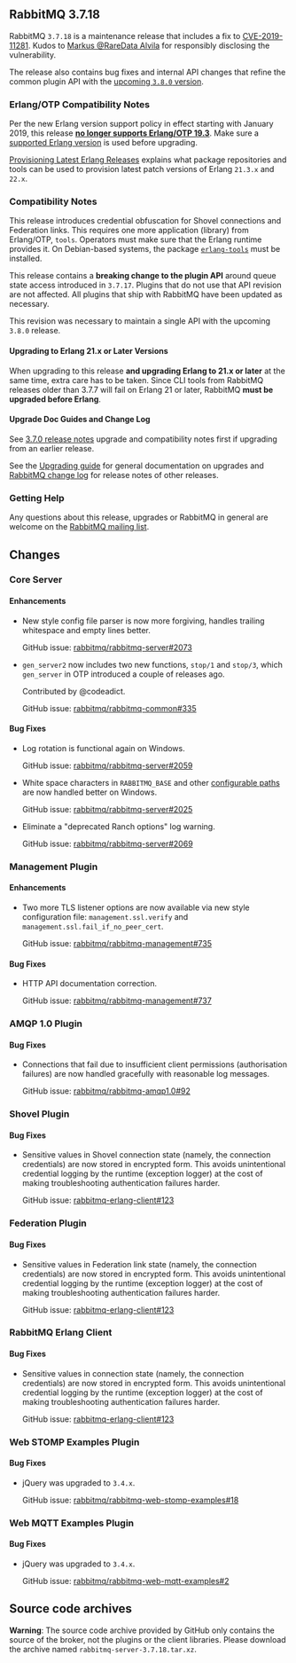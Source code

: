 ## RabbitMQ 3.7.18

RabbitMQ `3.7.18` is a maintenance release that includes a fix to [CVE-2019-11281](https://pivotal.io/security/cve-2019-11281).
Kudos to [Markus @RareData Alvila](https://twitter.com/RareData) for responsibly disclosing the vulnerability.

The release also contains bug fixes and internal
API changes that refine the common plugin API with the [upcoming `3.8.0` version](https://github.com/rabbitmq/rabbitmq-server/releases/).

### Erlang/OTP Compatibility Notes

Per the new Erlang version support policy in effect starting with January 2019,
this release [**no longer supports Erlang/OTP 19.3**](https://groups.google.com/d/msg/rabbitmq-users/G4UJ9zbIYHs/qCeyjkjyCQAJ).
Make sure a [supported Erlang version](https://www.rabbitmq.com/which-erlang.html) is used before upgrading.

[Provisioning Latest Erlang Releases](https://www.rabbitmq.com/which-erlang.html#erlang-repositories) explains
what package repositories and tools can be used to provision latest patch versions of Erlang `21.3.x` and `22.x`.

### Compatibility Notes

This release introduces credential obfuscation for Shovel connections and Federation links. This requires
one more application (library) from Erlang/OTP, `tools`. Operators must make sure that the Erlang runtime
provides it. On Debian-based systems, the package [`erlang-tools`](https://packages.ubuntu.com/bionic/erlang-tools) must be installed.

This release contains a **breaking change to the plugin API** around queue state access introduced in `3.7.17`.
Plugins that do not use that API revision are not affected. All plugins that ship with RabbitMQ have been updated
as necessary.

This revision was necessary to maintain a single API with the upcoming `3.8.0` release.

#### Upgrading to Erlang 21.x or Later Versions

When upgrading to this release **and upgrading Erlang to 21.x or later** at the same time, extra care has to be taken.
Since CLI tools from RabbitMQ releases older than 3.7.7 will fail on Erlang 21 or later,
RabbitMQ **must be upgraded before Erlang**.

#### Upgrade Doc Guides and Change Log

See [3.7.0 release notes](https://github.com/rabbitmq/rabbitmq-server/releases/tag/v3.7.0) upgrade
and compatibility notes first if upgrading from an earlier release.

See the [Upgrading guide](https://www.rabbitmq.com/upgrade.html) for general documentation on upgrades
and [RabbitMQ change log](https://www.rabbitmq.com/changelog.html) for release notes of other releases.

### Getting Help

Any questions about this release, upgrades or RabbitMQ in general are welcome on the
[RabbitMQ mailing list](https://groups.google.com/forum/#!forum/rabbitmq-users).


## Changes

### Core Server

#### Enhancements

 * New style config file parser is now more forgiving, handles trailing whitespace and empty lines
   better.

   GitHub issue: [rabbitmq/rabbitmq-server#2073](https://github.com/rabbitmq/rabbitmq-server/pull/2073)

 * `gen_server2` now includes two new functions, `stop/1` and `stop/3`, which `gen_server` in OTP
   introduced a couple of releases ago.

   Contributed by @codeadict.

   GitHub issue: [rabbitmq/rabbitmq-common#335](https://github.com/rabbitmq/rabbitmq-common/pull/335)

#### Bug Fixes

 * Log rotation is functional again on Windows.

   GitHub issue: [rabbitmq/rabbitmq-server#2059](https://github.com/rabbitmq/rabbitmq-server/issues/2059)

 * White space characters in `RABBITMQ_BASE` and other [configurable paths](https://www.rabbitmq.com/configure.html#customise-environment) are now handled better on Windows.

   GitHub issue: [rabbitmq/rabbitmq-server#2025](https://github.com/rabbitmq/rabbitmq-server/issues/2025)

 * Eliminate a "deprecated Ranch options" log warning.

   GitHub issue: [rabbitmq/rabbitmq-server#2069](https://github.com/rabbitmq/rabbitmq-server/issues/2069)


### Management Plugin

#### Enhancements

 * Two more TLS listener options are now available via new style configuration file:
   `management.ssl.verify` and `management.ssl.fail_if_no_peer_cert`.

   GitHub issue: [rabbitmq/rabbitmq-management#735](https://github.com/rabbitmq/rabbitmq-management/issues/735)

#### Bug Fixes

 * HTTP API documentation correction.

   GitHub issue: [rabbitmq/rabbitmq-management#737](https://github.com/rabbitmq/rabbitmq-management/issues/737)


### AMQP 1.0 Plugin

#### Bug Fixes

 * Connections that fail due to insufficient client permissions (authorisation failures) are now handled
   gracefully with reasonable log messages.

   GitHub issue: [rabbitmq/rabbitmq-amqp1.0#92](https://github.com/rabbitmq/rabbitmq-amqp1.0/pull/92)


### Shovel Plugin

#### Bug Fixes

 * Sensitive values in Shovel connection state (namely, the connection credentials) are now stored in
   encrypted form. This avoids unintentional credential logging by the runtime (exception logger)
   at the cost of making troubleshooting authentication failures harder.

   GitHub issue: [rabbitmq-erlang-client#123](https://github.com/rabbitmq/rabbitmq-erlang-client/issues/123)


### Federation Plugin

#### Bug Fixes

 * Sensitive values in Federation link state (namely, the connection credentials) are now stored in
   encrypted form. This avoids unintentional credential logging by the runtime (exception logger)
   at the cost of making troubleshooting authentication failures harder.

   GitHub issue: [rabbitmq-erlang-client#123](https://github.com/rabbitmq/rabbitmq-erlang-client/issues/123)


### RabbitMQ Erlang Client

#### Bug Fixes

 * Sensitive values in connection state (namely, the connection credentials) are now stored in
   encrypted form. This avoids unintentional credential logging by the runtime (exception logger)
   at the cost of making troubleshooting authentication failures harder.

   GitHub issue: [rabbitmq-erlang-client#123](https://github.com/rabbitmq/rabbitmq-erlang-client/issues/123)


### Web STOMP Examples Plugin

#### Bug Fixes

 * jQuery was upgraded to `3.4.x`.

   GitHub issue: [rabbitmq/rabbitmq-web-stomp-examples#18](https://github.com/rabbitmq/rabbitmq-web-stomp-examples/issues/18)


### Web MQTT Examples Plugin

#### Bug Fixes

 * jQuery was upgraded to `3.4.x`.

   GitHub issue: [rabbitmq/rabbitmq-web-mqtt-examples#2](https://github.com/rabbitmq/rabbitmq-web-mqtt-examples/issues/2)


## Source code archives

**Warning**: The source code archive provided by GitHub only contains the source of the broker,
not the plugins or the client libraries. Please download the archive named `rabbitmq-server-3.7.18.tar.xz`.
